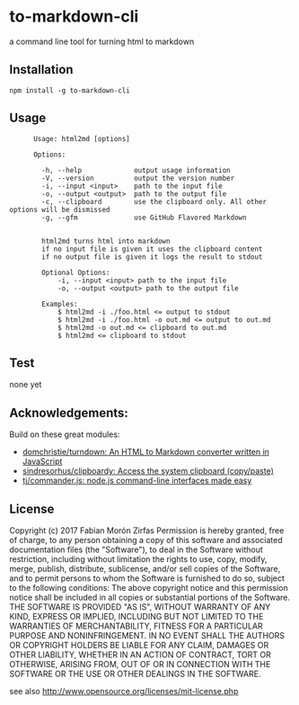 # to-markdown-cli
a command line tool for turning html to markdown

## Installation

    npm install -g to-markdown-cli

## Usage


```text
      Usage: html2md [options]

      Options:

        -h, --help             output usage information
        -V, --version          output the version number
        -i, --input <input>    path to the input file
        -o, --output <output>  path to the output file
        -c, --clipboard        use the clipboard only. All other options will be dismissed
        -g, --gfm              use GitHub Flavored Markdown


        html2md turns html into markdown
        if no input file is given it uses the clipboard content
        if no output file is given it logs the result to stdout

        Optional Options:
            -i, --input <input> path to the input file
            -o, --output <output> path to the output file

        Examples:
            $ html2md -i ./foo.html <= output to stdout
            $ html2md -i ./foo.html -o out.md <= output to out.md
            $ html2md -o out.md <= clipboard to out.md
            $ html2md <= clipboard to stdout
```


## Test

none yet

## Acknowledgements:

Build on these great modules:

- [domchristie/turndown: An HTML to Markdown converter written in JavaScript](https://github.com/domchristie/turndown)
- [sindresorhus/clipboardy: Access the system clipboard (copy/paste)](https://github.com/sindresorhus/clipboardy)
- [tj/commander.js: node.js command-line interfaces made easy](https://github.com/tj/commander.js)


## License

Copyright (c)  2017 Fabian Morón Zirfas
Permission is hereby granted, free of charge, to any person obtaining a copy of this software and associated documentation files (the "Software"), to deal in the Software  without restriction, including without limitation the rights to use, copy, modify, merge, publish, distribute, sublicense, and/or sell copies of the Software, and to  permit persons to whom the Software is furnished to do so, subject to the following conditions:
The above copyright notice and this permission notice shall be included in all copies or substantial portions of the Software.
THE SOFTWARE IS PROVIDED "AS IS", WITHOUT WARRANTY OF ANY KIND, EXPRESS OR IMPLIED, INCLUDING BUT NOT LIMITED TO THE WARRANTIES OF MERCHANTABILITY, FITNESS FOR A  PARTICULAR PURPOSE AND NONINFRINGEMENT. IN NO EVENT SHALL THE AUTHORS OR COPYRIGHT HOLDERS BE LIABLE FOR ANY CLAIM, DAMAGES OR OTHER LIABILITY, WHETHER IN AN ACTION OF  CONTRACT, TORT OR OTHERWISE, ARISING FROM, OUT OF OR IN CONNECTION WITH THE SOFTWARE OR THE USE OR OTHER DEALINGS IN THE SOFTWARE.

see also http://www.opensource.org/licenses/mit-license.php

